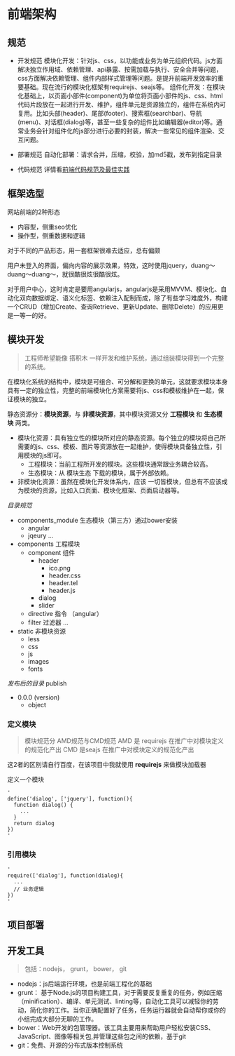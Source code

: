 # 前端架构

## 规范

* 开发规范
  模块化开发：针对js、css，以功能或业务为单元组织代码。js方面解决独立作用域、依赖管理、api暴露、按需加载与执行、安全合并等问题，css方面解决依赖管理、组件内部样式管理等问题。是提升前端开发效率的重要基础。现在流行的模块化框架有requirejs、seajs等。
  组件化开发：在模块化基础上，以页面小部件(component)为单位将页面小部件的js、css、html代码片段放在一起进行开发、维护，组件单元是资源独立的，组件在系统内可复用。比如头部(header)、尾部(footer)、搜索框(searchbar)、导航(menu)、对话框(dialog)等，甚至一些复杂的组件比如编辑器(editor)等。通常业务会针对组件化的js部分进行必要的封装，解决一些常见的组件渲染、交互问题。

* 部署规范
  自动化部署：请求合并，压缩，校验，加md5戳，发布到指定目录

* 代码规范
  详情看[前端代码规范及最佳实践](url=http://coderlmn.github.io/code-standards/?utm_source=tuicool)


## 框架选型

网站前端的2种形态

  * 内容型，侧重seo优化
  * 操作型，侧重数据和逻辑

对于不同的产品形态，用一套框架很难去适应，总有偏颇

用户未登入的界面，偏向内容的展示效果，特效，这时使用jquery，duang～duang～duang～，就很酷很炫很酷很炫。

对于用户中心，这时肯定是要用angularjs，angularjs是采用MVVM、模块化、自动化双向数据绑定、语义化标签、依赖注入配制而成，除了有些学习难度外，构建一个CRUD（增加Create、查询Retrieve、更新Update、删除Delete）的应用更是一等一的好。


## 模块开发

> 工程师希望能像 搭积木 一样开发和维护系统，通过组装模块得到一个完整的系统。

在模块化系统的结构中，模块是可组合、可分解和更换的单元，这就要求模块本身具有一定的独立性，完整的前端模块化方案需要将js、css和模板维护在一起，保证模块的独立。

静态资源分：**模块资源**，与 **非模块资源**，其中模块资源又分 **工程模块** 和 **生态模块** 两类。

+ 模块化资源：具有独立性的模块所对应的静态资源。每个独立的模块将自己所需要的js、css、模板、图片等资源放在一起维护，使得模块具备独立性，引用模块的js即可。
  - 工程模块：当前工程所开发的模块。这些模块通常跟业务耦合较高。
  - 生态模块：从 模块生态 下载的模块，属于外部依赖。
+ 非模块化资源：虽然在模块化开发体系内，应该 一切皆模块，但总有不应该成为模块的资源，比如入口页面、模块化框架、页面启动器等。

*目录规范* 
- components_module  生态模块（第三方）通过bower安装
  - angular
  - jqeury
  ... 
- components         工程模块
  - component        组件
    - header
      - ico.png
      - header.css
      - header.tel
      - header.js 
    - dialog
    - slider
  - directive        指令 （angular）  
  - filter           过滤器
  ...
- static             非模块资源
  - less
  - css
  - js
  - images
  - fonts

*发布后的目录* 
publish
  - 0.0.0 (version)
    - object 
 
### 定义模块

> 模块规范分 AMD规范与CMD规范
> AMD 是 requirejs 在推广中对模块定义的规范化产出
> CMD 是seajs 在推广中对模块定义的规范化产出

这2者的区别请自行百度，在该项目中我就使用 **requirejs** 来做模块加载器

定义一个模块

    '
    define('dialog', ['jquery'], function(){
      function dialog() {
        ...
      }    
      return dialog    
    })
    '

### 引用模块
    '
    require(['dialog'], function(dialog){
      ...
      // 业务逻辑
    })
    '


## 项目部署

> 

## 开发工具

> 包括：nodejs， grunt， bower， git

* nodejs：js后端运行环境，也是前端工程化的基础
* grunt： 基于Node.js的项目构建工具，对于需要反复重复的任务，例如压缩（minification）、编译、单元测试、linting等，自动化工具可以减轻你的劳动，简化你的工作。当你正确配置好了任务，任务运行器就会自动帮你或你的小组完成大部分无聊的工作。
* bower：Web开发的包管理器。该工具主要用来帮助用户轻松安装CSS、JavaScript、图像等相关包,并管理这些包之间的依赖，基于git
* git：免费、开源的分布式版本控制系统